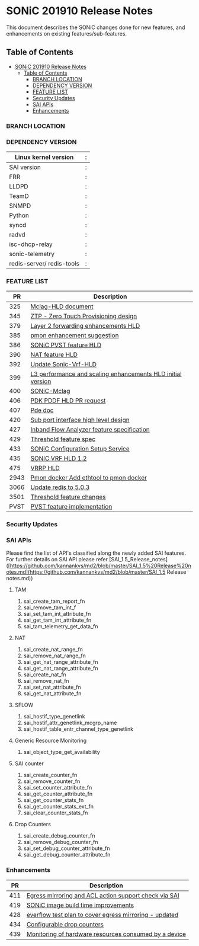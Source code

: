 # SONiC 201910 Release Notes

This document describes the SONiC changes done for new features,  and enhancements on existing features/sub-features.



## Table of Contents

   * [SONiC 201910 Release Notes](#sonic-201910-release-notes)
      * [Table of Contents](#table-of-contents)
         * [BRANCH LOCATION](#branch-location)
         * [DEPENDENCY VERSION](#dependency-version)
         * [FEATURE LIST](#feature-list)
         * [Security Updates](#security-updates)
         * [SAI APIs](#sai-apis)
         * [Enhancements](#enhancements)



### BRANCH LOCATION 





### DEPENDENCY VERSION

| Linux kernel version      | :    |
| ------------------------- | ---- |
| SAI   version             | :    |
| FRR                       | :    |
| LLDPD                     | :    |
| TeamD                     | :    |
| SNMPD                     | :    |
| Python                    | :    |
| syncd                     | :    |
| radvd                     | :    |
| isc-dhcp-relay            | :    |
| sonic-telemetry           | :    |
| redis-server/ redis-tools | :    |



### FEATURE LIST

| PR   | Description                                                  |
| ---- | ------------------------------------------------------------ |
| 325  | [Mclag-HLD   document](https://github.com/Azure/SONiC/pull/325) |
| 345  | [ZTP -   Zero Touch Provisioning design](https://github.com/Azure/SONiC/pull/345) |
| 379  | [Layer 2   forwarding enhancements HLD](https://github.com/Azure/SONiC/pull/379) |
| 385  | [pmon   enhancement suggestion](https://github.com/Azure/SONiC/issues/385) |
| 386  | [SONiC   PVST feature HLD](https://github.com/Azure/SONiC/pull/386) |
| 390  | [NAT   feature HLD](https://github.com/Azure/SONiC/pull/390) |
| 392  | [Update   Sonic-Vrf-HLD](https://github.com/Azure/SONiC/pull/392) |
| 399  | [L3   performance and scaling enhancements HLD initial version](https://github.com/Azure/SONiC/pull/399) |
| 400  | [SONiC-Mclag](https://github.com/Azure/SONiC/pull/400)       |
| 406  | [PDK   PDDF HLD PR request](https://github.com/Azure/SONiC/pull/406) |
| 407  | [Pde doc](https://github.com/Azure/SONiC/pull/407)           |
| 420  | [Sub   port interface high level design](https://github.com/Azure/SONiC/pull/420) |
| 427  | [Inband   Flow Analyzer feature specification](https://github.com/Azure/SONiC/pull/427) |
| 429  | [Threshold   feature spec](https://github.com/Azure/SONiC/pull/429) |
| 433  | [SONiC   Configuration Setup Service](https://github.com/Azure/SONiC/pull/433) |
| 435  | [SONIC   VRF HLD 1.2](https://github.com/Azure/SONiC/pull/435) |
| 475  | [VRRP   HLD](https://github.com/Azure/SONiC/pull/475)        |
| 2943 | [Pmon   docker Add ethtool to pmon docker](https://github.com/Azure/sonic-buildimage/pull/2943) |
| 3066 | [Update   redis to 5.0.3](https://github.com/Azure/sonic-buildimage/pull/3066) |
| 3501 | [Threshold   feature changes](https://github.com/Azure/sonic-buildimage/pull/3501) |
| PVST | [PVST   feature implementation](https://github.com/Azure/sonic-buildimage/pull/3463) |

### Security Updates  





### SAI APIs

Please find the list of API's classified along the newly added SAI features. For further details on SAI API please refer [SAI_1.5_Release_notes]([https://github.com/kannankvs/md2/blob/master/SAI_1.5%20Release%20notes.md](https://github.com/kannankvs/md2/blob/master/SAI_1.5 Release notes.md))

1. TAM

   1. sai_create_tam_report_fn
   2. sai_remove_tam_int_f
   3. sai_set_tam_int_attribute_fn
   4. sai_get_tam_int_attribute_fn
   5. sai_tam_telemetry_get_data_fn

2. NAT

   1. sai_create_nat_range_fn
   2. sai_remove_nat_range_fn
   3. sai_get_nat_range_attribute_fn
   4. sai_get_nat_range_attribute_fn
   5. sai_create_nat_fn
   6. sai_remove_nat_fn
   7. sai_set_nat_attribute_fn
   8. sai_get_nat_attribute_fn

   

3. SFLOW 

   1. sai_hostif_type_genetlink
   2. sai_hostif_attr_genetlink_mcgrp_name
   3. sai_hostif_table_entr_channel_type_genetlink

   

4. Generic Resource Monitoring

   1. sai_object_type_get_availability

   

5. SAI counter

   1. sai_create_counter_fn
   2. sai_remove_counter_fn
   3. sai_set_counter_attribute_fn
   4. sai_get_counter_attribute_fn
   5. sai_get_counter_stats_fn
   6. sai_get_counter_stats_ext_fn
   7. sai_clear_counter_stats_fn

6. Drop Counters 

   1. sai_create_debug_counter_fn
   2. sai_remove_debug_counter_fn
   3. sai_set_debug_counter_attribute_fn
   4. sai_get_debug_counter_attribute_fn

### Enhancements 

| PR   | Description                                                  |
| ---- | ------------------------------------------------------------ |
| 411  | [Egress mirroring and ACL action support check via   SAI](https://github.com/Azure/SONiC/pull/411) |
| 419  | [SONiC image build time   improvements](https://github.com/Azure/SONiC/pull/419) |
| 428  | [everflow test plan to cover egress mirroring -   updated](https://github.com/Azure/SONiC/pull/428) |
| 434  | [Configurable drop   counters](https://github.com/Azure/SONiC/pull/434) |
| 439  | [Monitoring of hardware resources   consumed by a device](https://github.com/Azure/SONiC/pull/439) |